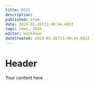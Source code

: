 ```yaml
---
title: 0121
description: 
published: true
date: 2024-01-26T13:40:44.692Z
tags: news, 2024
editor: markdown
dateCreated: 2024-01-26T13:40:44.692Z
---
```


# Header
Your content here